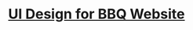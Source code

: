 # [UI Design for BBQ Website](https://xd.adobe.com/spec/3bcaad42-bd8a-415e-6274-08b282cfb769-4dfb/screen/a079e03f-5f33-4f57-9faa-b5674ee12b36/specs/)
